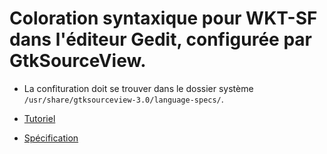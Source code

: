 # Coloration syntaxique pour WKT-SF dans l'éditeur Gedit, configurée par GtkSourceView.

* La confituration doit se trouver dans le dossier système `/usr/share/gtksourceview-3.0/language-specs/`.

* [Tutoriel](http://developer.gnome.org/gtksourceview/stable/lang-tutorial.html)

* [Spécification](http://developer.gnome.org/gtksourceview/stable/lang-reference.html)
